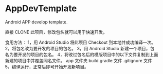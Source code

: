 # AppDevTemplate
Android APP develop template.

直接 CLONE 此项目，修改包名就可以用于快速开发。

食用方法：
1，用 Android Studio 将此项目 Checkout 到本地并成功编译一次。
2，将包名改为要开发的项目的包名。
3，用 Android Studio 新建一个项目，包名为要开发的项目的包名。
4，将改过包名后的模版项目中的以下文件复制到上面新建的项目中并覆盖同名文件。
    app 文件夹
    build.gradle 文件
    .gitignore 文件
5，编译运行，正常后即可开始开发新项目。

